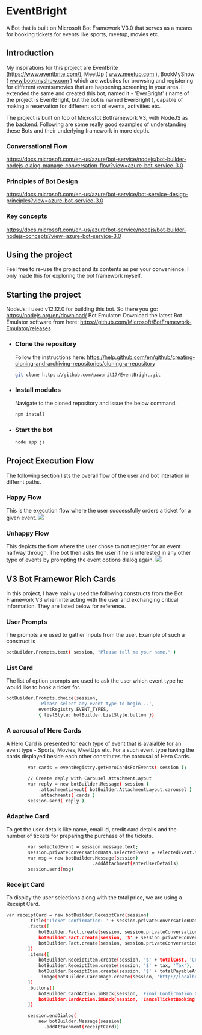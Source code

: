 # EventBright
A Bot that is built on Microsoft Bot Framework V3.0 that serves as a means for booking tickets for events like sports, meetup, movies etc.

## Introduction
My inspirations for this project are EventBrite (https://www.eventbrite.com/), MeetUp ( www.meetup.com ), BookMyShow ( www.bookmyshow.com ) which are websites for browsing and registering for different events/movies that are happening.screening in your area. I extended the same and created this bot, named it - 'EverBright' ( name of the project is EventBright, but the bot is named EverBright ), capable of making a reservation for different sort of events, activities etc.

The project is built on top of Microsfot Botframework V3, with NodeJS as the backend. Following are some really good examples of understanding these Bots and their underlying framework in more depth.

### Conversational Flow
https://docs.microsoft.com/en-us/azure/bot-service/nodejs/bot-builder-nodejs-dialog-manage-conversation-flow?view=azure-bot-service-3.0

### Principles of Bot Design
https://docs.microsoft.com/en-us/azure/bot-service/bot-service-design-principles?view=azure-bot-service-3.0

### Key concepts
https://docs.microsoft.com/en-us/azure/bot-service/nodejs/bot-builder-nodejs-concepts?view=azure-bot-service-3.0

## Using the project
Feel free to re-use the project and its contents as per your convenience. I only made this for exploring the bot framework myself.

## Starting the project
NodeJs: I used v12.12.0 for building this bot. So there you go: https://nodejs.org/en/download/
Bot Emulator: Download the latest Bot Emulator software from here: https://github.com/Microsoft/BotFramework-Emulator/releases

- ### Clone the repository
   Follow the instructions here: https://help.github.com/en/github/creating-cloning-and-archiving-repositories/cloning-a-repository
   ```bash
   git clone https://github.com/pawanit17/EventBright.git
   ```
    
- ### Install modules

    Navigate to the cloned repository and issue the below command.
    ```bash
    npm install
    ```

- ### Start the bot

    ```bash
    node app.js
    ```

## Project Execution Flow
The following section lists the overall flow of the user and bot interation in differnt paths.

### Happy Flow
This is the execution flow where the user successfully orders a ticket for a given event.
![](documentation/Happy%20Flow.png)

### Unhappy Flow
This depicts the flow where the user chose to not register for an event halfway through. The bot then asks the user if he is interested
in any other type of events by prompting the event options dialog again.
![](documentation/Unhappy%20Flow.png)


## V3 Bot Framewor Rich Cards
In this project, I have mainly used the following constructs from the Bot Framework V3 when interacting with the user and exchanging critical information. They are listed below for reference.

### User Prompts
The prompts are used to gather inputs from the user. Example of such a construct is 
```bash 
botBuilder.Prompts.text( session, "Please tell me your name." )
```
### List Card
The list of option prompts are used to ask the user which event type he would like to book a ticket for.
```bash
botBuilder.Prompts.choice(session,
            'Please select any event type to begin...',
            eventRegistry.EVENT_TYPES,
            { listStyle: botBuilder.ListStyle.button })
```
### A carousal of Hero Cards
A Hero Card is presented for each type of event that is avaialble for an event type - Sports, Movies, MeetUps etc. For a such event type having the cards displayed beside each other constitutes the carousal of Hero Cards.
```bash
        var cards = eventRegistry.getHeroCardsForEvents( session );

        // Create reply with Carousel AttachmentLayout
        var reply = new botBuilder.Message( session )
            .attachmentLayout( botBuilder.AttachmentLayout.carousel )
            .attachments( cards )
        session.send( reply )
```

### Adaptive Card
To get the user details like name, email id, credit card details and the number of tickets for preparing the purchase of the tickets.
```bash        
        var selectedEvent = session.message.text;
        session.privateConversationData.selectedEvent = selectedEvent.substring( "Buy Tickets For ".length );
        var msg = new botBuilder.Message(session)
                                .addAttachment(enterUserDetails)
        session.send(msg)
```        
### Receipt Card
To display the user selections along with the total price, we are using a Receipt Card.
```bash
var receiptCard = new botBuilder.ReceiptCard(session)
        .title('Ticket Confirmation: ' + session.privateConversationData.selectedEvent )
        .facts([
            botBuilder.Fact.create(session, session.privateConversationData.ticketNumber, 'Ticket Number'),
            botBuilder.Fact.create(session, '$' + session.privateConversationData.eventPrice, 'Cost per ticket'),
            botBuilder.Fact.create(session, session.privateConversationData.noOfTickets, 'Number of tickets ordered' )
        ])
        .items([
            botBuilder.ReceiptItem.create(session, '$' + totalCost, 'Cost of tickets'),
            botBuilder.ReceiptItem.create(session, '$' + tax, 'Tax'),
            botBuilder.ReceiptItem.create(session, '$' + totalPayableAmount, 'Amount payable')
            .image(botBuilder.CardImage.create(session, 'http://localhost:3978/images/money.jpg')),
        ])
        .buttons([
            botBuilder.CardAction.imBack(session, 'Final Confirmation Of Tickets', 'Confirm Tickets'),
            botBuilder.CardAction.imBack(session, 'CancelTicketBooking', 'Cancel Tickets')
        ])

        session.endDialog(
            new botBuilder.Message(session)
              .addAttachment(receiptCard))
 ```
